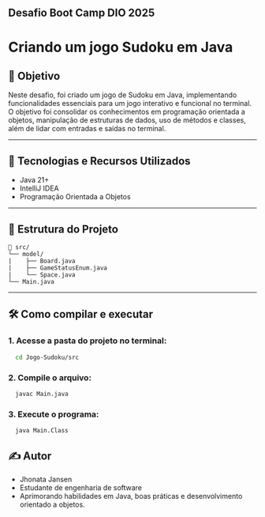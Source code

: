 ## Desafio Boot Camp DIO 2025

# Criando um jogo Sudoku em Java

## 🧠 Objetivo
Neste desafio, foi criado um jogo de Sudoku
em Java, implementando funcionalidades essenciais para um jogo
interativo e funcional no terminal. O objetivo foi consolidar os
conhecimentos em programação orientada a objetos, manipulação de
estruturas de dados, uso de métodos e classes, além de lidar com 
entradas e saídas no terminal.

---
## 🚀 Tecnologias e Recursos Utilizados
- Java 21+
- IntelliJ IDEA
- Programação Orientada a Objetos
---

## 📂 Estrutura do Projeto
```
📁 src/
└── model/
|    ├── Board.java
|    ├── GameStatusEnum.java
|    └── Space.java
└── Main.java
```
---

## 🛠️ Como compilar e executar
### 1. Acesse a pasta do projeto no terminal:
```bash
  cd Jogo-Sudoku/src
```
### 2. Compile o arquivo:
```bash
  javac Main.java
```

### 3. Execute o programa:
```bash
  java Main.Class
```


## ✍️ Autor
- Jhonata Jansen
- Estudante de engenharia de software
- Aprimorando habilidades em Java, boas práticas e desenvolvimento orientado a objetos.
